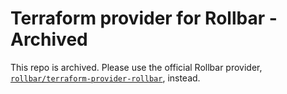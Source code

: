 # Terraform provider for Rollbar - Archived

This repo is archived.  Please use the official Rollbar provider,
[`rollbar/terraform-provider-rollbar`](https://github.com/rollbar/terraform-provider-rollbar),
instead.


